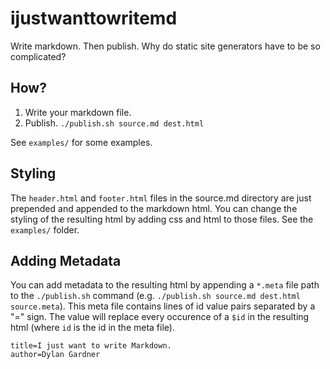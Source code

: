 # ijustwanttowritemd

Write markdown. Then publish. Why do static site generators have to be so complicated?

## How?

1. Write your markdown file.
2. Publish. `./publish.sh source.md dest.html`

See `examples/` for some examples.

## Styling

The `header.html` and `footer.html` files in the source.md directory are just prepended and appended to the markdown html. You can change the styling of the resulting html by adding css and html to those files. See the `examples/` folder.

## Adding Metadata

You can add metadata to the resulting html by appending a `*.meta` file path to the `./publish.sh` command (e.g. `./publish.sh source.md dest.html source.meta`). This meta file contains lines of id value pairs separated by a "=" sign. The value will replace every occurence of a `$id` in the resulting html (where `id` is the id in the meta file).

```
title=I just want to write Markdown.
author=Dylan Gardner
```

